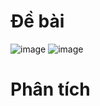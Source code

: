# Đề bài
![image](https://github.com/VanHoang110802/Competitive_Programming/assets/108053955/bad40a06-5494-4740-8394-f39e1eedaa9b)
![image](https://github.com/VanHoang110802/Competitive_Programming/assets/108053955/3acfc609-4281-4dc7-9247-e8e7322e11ac)

# Phân tích
